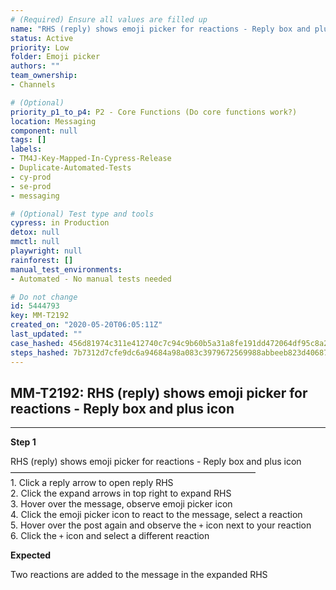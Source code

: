 ```yaml
---
# (Required) Ensure all values are filled up
name: "RHS (reply) shows emoji picker for reactions - Reply box and plus icon"
status: Active
priority: Low
folder: Emoji picker
authors: ""
team_ownership: 
- Channels

# (Optional)
priority_p1_to_p4: P2 - Core Functions (Do core functions work?)
location: Messaging
component: null
tags: []
labels: 
- TM4J-Key-Mapped-In-Cypress-Release
- Duplicate-Automated-Tests
- cy-prod
- se-prod
- messaging

# (Optional) Test type and tools
cypress: in Production
detox: null
mmctl: null
playwright: null
rainforest: []
manual_test_environments: 
- Automated - No manual tests needed

# Do not change
id: 5444793
key: MM-T2192
created_on: "2020-05-20T06:05:11Z"
last_updated: ""
case_hashed: 456d81974c311e412740c7c94c9b60b5a31a8fe191dd472064df95c8a2319b52b31400285cdc32da79cbc041e288e7a2
steps_hashed: 7b7312d7cfe9dc6a94684a98a083c3979672569988abbeeb823d406876e2b1de7062379017574308cdf33a86179b605d
---
```


<!-- (Auto-generated) Based on frontmatter's "key" and "name" -->

## MM-T2192: RHS (reply) shows emoji picker for reactions - Reply box and plus icon

---

**Step 1**

RHS (reply) shows emoji picker for reactions - Reply box and plus icon\
————————————————————————————\
1\. Click a reply arrow to open reply RHS\
2\. Click the expand arrows in top right to expand RHS\
3\. Hover over the message, observe emoji picker icon\
4\. Click the emoji picker icon to react to the message, select a reaction\
5\. Hover over the post again and observe the `+` icon next to your reaction\
6\. Click the `+` icon and select a different reaction

**Expected**

Two reactions are added to the message in the expanded RHS
